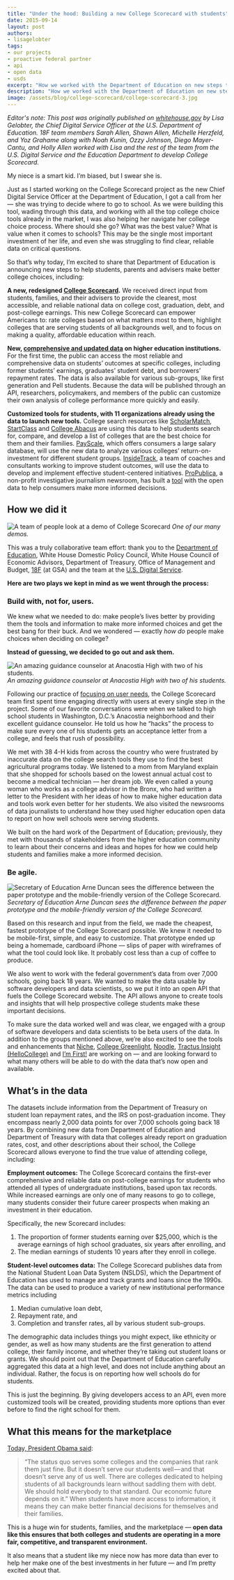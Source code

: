 ```yaml
---
title: "Under the hood: Building a new College Scorecard with students"
date: 2015-09-14
layout: post
authors:
- lisagelobter
tags:
- our projects
- proactive federal partner
- api
- open data
- usds
excerpt: "How we worked with the Department of Education on new steps to help students, parents and advisers make better college choices, including a new College Scorecard, comprehensive and updated data on higher education institutions, and customized tools using this new data."
description: "How we worked with the Department of Education on new steps to help students, parents and advisers make better college choices, including a new College Scorecard, comprehensive and updated data on higher education institutions, and customized tools using this new data."
image: /assets/blog/college-scorecard/college-scorecard-3.jpg
---
```


*Editor's note: This post was originally published on [whitehouse.gov](https://www.whitehouse.gov/blog/2015/09/12/under-hood-building-new-college-scorecard-students) by Lisa Gelobter, the Chief Digital Service Officer at the U.S. Department of Education. 18F team members Sarah Allen, Shawn Allen, Michelle Herzfeld, and Yoz Grahame along with Noah Kunin, Ozzy Johnson, Diego Mayer-Cantu, and Holly Allen worked with Lisa and the rest of the team from the U.S. Digital Service and the Education Department to develop College Scorecard.*

My niece is a smart kid. I’m biased, but I swear she is.

Just as I started working on the College Scorecard project as the new Chief Digital Service Officer at the Department of Education, I got a call from her — she was trying to decide where to go to school. As we were building this tool, wading through this data, and working with all the top college choice tools already in the market, I was also helping her navigate her college choice process. Where should she go? What was the best value? What is value when it comes to schools? This may be the single most important investment of her life, and even she was struggling to find clear, reliable data on critical questions.

So that’s why today, I’m excited to share that Department of Education is announcing new steps to help students, parents and advisers make better college choices, including:

**A new, redesigned [College Scorecard](https://collegescorecard.ed.gov/).** We received direct input from students, families, and their advisers to provide the clearest, most accessible, and reliable national data on college cost, graduation, debt, and post-college earnings. This new College Scorecard can empower Americans to: rate colleges based on what matters most to them, highlight colleges that are serving students of all backgrounds well, and to focus on making a quality, affordable education within reach.

**New, [comprehensive and updated data](https://collegescorecard.ed.gov/data/) on higher education institutions.**
For the first time, the public can access the most reliable and comprehensive data on students’ outcomes at specific colleges, including former students’ earnings, graduates’ student debt, and borrowers’ repayment rates. The data is also available for various sub-groups, like first generation and Pell students. Because the data will be published through an API, researchers, policymakers, and members of the public can customize their own analysis of college performance more quickly and easily.

**Customized tools for students, with 11 organizations already using the data to launch new tools.**
College search resources like [ScholarMatch](http://scholarmatcher.scholarmatch.org/), [StartClass](http://www.startclass.com/) and [College Abacus](https://collegeabacus.org/) are using this data to help students search for, compare, and develop a list of colleges that are the best choice for them and their families. [PayScale](http://www.payscale.com/college-roi/roi-by-income-level), which offers consumers a large salary database, will use the new data to analyze various colleges’ return-on-investment for different student groups. [InsideTrack](http://www.insidetrack.com/), a team of coaches and consultants working to improve student outcomes, will use the data to develop and implement effective student-centered initiatives. [ProPublica](https://www.propublica.org/), a non-profit investigative journalism newsroom, has built a [tool](https://projects.propublica.org/colleges/) with the open data to help consumers make more informed decisions.

## How we did it

![A team of people look at a demo of College Scorecard](/assets/blog/college-scorecard/college-scorecard-1.jpg)
*One of our many demos.*

This was a truly collaborative team effort: thank you to the [Department of Education](http://www.ed.gov/), White House Domestic Policy Council, White House Council of Economic Advisors, Department of Treasury, Office of Management and Budget, [18F](https://18f.gsa.gov/) (at GSA) and the team at the [U.S. Digital Service](https://www.whitehouse.gov/digital/united-states-digital-service).

**Here are two plays we kept in mind as we went through the process:**

### Build with, not for, users.
We knew what we needed to do: make people’s lives better by providing them the tools and information to make more informed choices and get the best bang for their buck. And we wondered — exactly *how do* people make choices when deciding on college?

**Instead of guessing, we decided to go out and ask them.**

![An amazing guidance counselor at Anacostia High with two of his students.](/assets/blog/college-scorecard/college-scorecard-2.jpg)
*An amazing guidance counselor at Anacostia High with two of his students.*

Following our practice of [focusing on user needs](https://playbook.cio.gov/#play1), the College Scorecard team first spent time engaging directly with users at every single step in the project. Some of our favorite conversations were when we talked to high school students in Washington, D.C.’s Anacostia neighborhood and their excellent guidance counselor. He told us how he “hacks” the process to make sure every one of his students gets an acceptance letter from a college, and feels that rush of possibility.

We met with 38 4-H kids from across the country who were frustrated by inaccurate data on the college search tools they use to find the best agricultural programs today. We listened to a mom from Maryland explain that she shopped for schools based on the lowest annual actual cost to become a medical technician — her dream job. We even called a young woman who works as a college advisor in the Bronx, who had written a letter to the President with her ideas of how to make higher education data and tools work even better for her students. We also visited the newsrooms of data journalists to understand how they used higher education open data to report on how well schools were serving students.

We built on the hard work of the Department of Education; previously, they met with thousands of stakeholders from the higher education community to learn about their concerns and ideas and hopes for how we could help students and families make a more informed decision.

### Be agile.

![Secretary of Education Arne Duncan sees the difference between the paper prototype and the mobile-friendly version of the College Scorecard.](/assets/blog/college-scorecard/college-scorecard-3.jpg)
*Secretary of Education Arne Duncan sees the difference between the paper prototype and the mobile-friendly version of the College Scorecard.*

Based on this research and input from the field, we made the cheapest, fastest prototype of the College Scorecard possible. We knew it needed to be mobile-first, simple, and easy to customize. That prototype ended up being a homemade, cardboard iPhone — slips of paper with wireframes of what the tool could look like. It probably cost less than a cup of coffee to produce.

We also went to work with the federal government’s data from over 7,000 schools, going back 18 years. We wanted to make the data usable by software developers and data scientists, so we put it into an open API that fuels the College Scorecard website. The API allows anyone to create tools and insights that will help prospective college students make these important decisions.

To make sure the data worked well and was clear, we engaged with a group of software developers and data scientists to be beta users of the data. In addition to the groups mentioned above, we’re also excited to see the tools and enhancements that [Niche](https://niche.com/), [College Greenlight](https://www.collegegreenlight.com/), [Noodle](https://www.noodle.com/), [Tractus Insight (HelloCollege)](https://tractusinsight.com/) and [I’m First!](http://www.imfirst.org/) are working on — and are looking forward to what many others will be able to do with the data that’s now open and available.

## What’s in the data

The datasets include information from the Department of Treasury on student loan repayment rates, and the IRS on post-graduation income. They encompass nearly 2,000 data points for over 7,000 schools going back 18 years. By combining new data from Department of Education and Department of Treasury with data that colleges already report on graduation rates, cost, and other descriptions about their school, the College Scorecard allows everyone to find the true value of attending college, including:

**Employment outcomes:** The College Scorecard contains the first-ever comprehensive and reliable data on post-college earnings for students who attended all types of undergraduate institutions, based upon tax records. While increased earnings are only one of many reasons to go to college, many students consider their future career prospects when making an investment in their education.

Specifically, the new Scorecard includes:

1. The proportion of former students earning over $25,000, which is the average earnings of high school graduates, six years after enrolling, and
2. The median earnings of students 10 years after they enroll in college.

**Student-level outcomes data:** The College Scorecard publishes data from the National Student Loan Data System (NSLDS), which the Department of Education has used to manage and track grants and loans since the 1990s. The data can be used to produce a variety of new institutional performance metrics including

1. Median cumulative loan debt,
2. Repayment rate, and
3. Completion and transfer rates, all by various student sub-groups.

The demographic data includes things you might expect, like ethnicity or gender, as well as how many students are the first generation to attend college, their family income, and whether they’re taking out student loans or grants. We should point out that the Department of Education carefully aggregated this data at a high level, and does not include anything about an individual. Rather, the focus is on reporting how well schools do for students.

This is just the beginning. By giving developers access to an API, even more customized tools will be created, providing students more options than ever before to find the right school for them.

## What this means for the marketplace

[Today, President Obama said](https://www.youtube.com/watch?t=1&v=Tpaj9Sm7i7I):

>“The status quo serves some colleges and the companies that rank them just fine. But it doesn’t serve our students well — and that doesn’t serve any of us well. There are colleges dedicated to helping students of all backgrounds learn without saddling them with debt. We should hold everybody to that standard. Our economic future depends on it.”
When students have more access to information, it means they can make better financial decisions for themselves and their families.

This is a huge win for students, families, and the marketplace — **open data like this ensures that both colleges and students are operating in a more fair, competitive, and transparent environment.**

It also means that a student like my niece now has more data than ever to help her make one of the best investments in her future — and I’m pretty excited about that.
